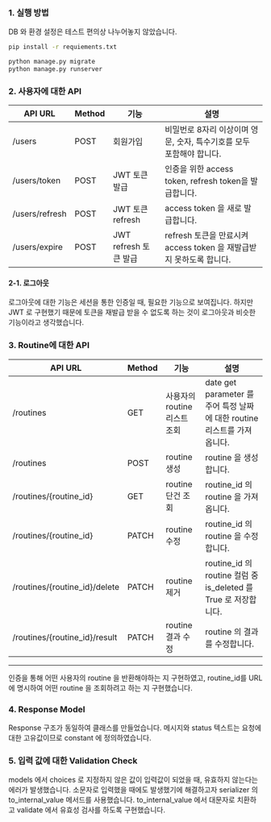 ### 1. 실행 방법
DB 와 환경 설정은 테스트 편의상 나누어놓지 않았습니다.  
```bash
pip install -r requiements.txt

python manage.py migrate
python manage.py runserver
```

### 2. 사용자에 대한 API

|API URL|Method|기능|설명|
|---|---|---|---|
|/users|POST|회원가입|비밀번로 8자리 이상이며 영문, 숫자, 특수기호를 모두 포함해야 합니다.|
|/users/token|POST|JWT 토큰 발급|인증을 위한 access token, refresh token을 발급합니다.|
|/users/refresh|POST|JWT 토큰 refresh|access token 을 새로 발급합니다.|
|/users/expire|POST|JWT refresh 토큰 발급|refresh 토큰을 만료시켜 access token 을 재발급받지 못하도록 합니다.|

#### 2-1. 로그아웃
로그아웃에 대한 기능은 세션을 통한 인증일 때, 필요한 기능으로 보여집니다. 
하지만 JWT 로 구현했기 때문에 토큰을 재발급 받을 수 없도록 하는 것이 로그아웃과 비슷한 기능이라고 생각했습니다.


### 3. Routine에 대한 API

|API URL|Method|기능|설명|
|---|---|---|---|
|/routines|GET|사용자의 routine 리스트 조회|date get parameter 를 주어 특정 날짜에 대한 routine 리스트를 가져옵니다.|
|/routines|POST|routine 생성|routine 을 생성합니다.|
|/routines/{routine_id}|GET|routine 단건 조회|routine_id 의 routine 을 가져옵니다. |
|/routines/{routine_id}|PATCH|routine 수정|routine_id 의 routine 을 수정합니다.|
|/routines/{routine_id}/delete|PATCH|routine 제거|routine_id 의 routine 컬럼 중 is_deleted 를 True 로 저장합니다.|
|/routines/{routine_id}/result|PATCH|routine 결과 수정|routine 의 결과를 수정합니다.|

---

인증을 통해 어떤 사용자의 routine 을 반환해야하는 지 구현하였고, routine_id를 URL 에 명시하여 어떤 routine 을 조회하려고 하는 지 구현했습니다.

### 4. Response Model
Response 구조가 동일하여 클래스를 만들었습니다. 
메시지와 status 텍스트는 요청에 대한 고유값이므로 constant 에 정의하였습니다.

### 5. 입력 값에 대한 Validation Check
models 에서 choices 로 지정하지 않은 값이 입력값이 되었을 때, 유효하지 않는다는 에러가 발생했습니다.
소문자로 입력했을 때에도 발생했기에 해결하고자 serializer 의 to_internal_value 메서드를 사용했습니다.
to_internal_value 에서 대문자로 치환하고 validate 에서 유효성 검사를 하도록 구현했습니다.